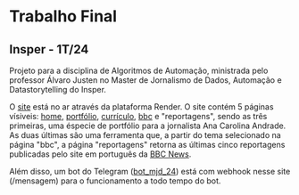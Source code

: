 # Trabalho Final
## Insper - 1T/24

Projeto para a disciplina de Algoritmos de Automação, ministrada pelo professor Álvaro Justen no Master de Jornalismo de Dados, Automação e Datastorytelling do Insper.

O [site](https://trab-final-aa.onrender.com) está no ar através da plataforma Render. O site contém 5 páginas vísiveis: [home](https://trab-final-aa.onrender.com/), [portfólio](https://trab-final-aa.onrender.com/portfolio), [currículo](https://trab-final-aa.onrender.com/curriculo), [bbc](https://trab-final-aa.onrender.com/bbc) e "reportagens", sendo as três primeiras, uma éspecie de portfólio para a jornalista Ana Carolina Andrade. As duas últimas são uma ferramenta que, a partir do tema selecionado na página "bbc", a página "reportagens" retorna as últimas cinco reportagens publicadas pelo site em português da [BBC News](https://www.bbc.com/portuguese).

Além disso, um bot do Telegram ([bot_mjd_24](https://t.me/bbc_mjd_24_bot)) está com webhook nesse site (/mensagem) para o funcionamento a todo tempo do bot. 



